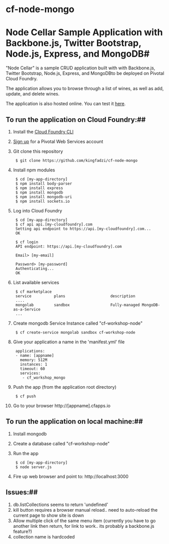 # cf-node-mongo
# Node Cellar Sample Application with Backbone.js, Twitter Bootstrap, Node.js, Express, and MongoDB#

"Node Cellar" is a sample CRUD application built with with Backbone.js, Twitter Bootstrap, Node.js, Express, and MongoDBto be deployed on Pivotal Cloud Foundry.

The application allows you to browse through a list of wines, as well as add, update, and delete wines.

The application is also hosted online. You can test it [here](http://nodecellar.cfapps.io).


## To run the application on Cloud Foundry:##

1. Install the [Cloud Foundry CLI](https://github.com/cloudfoundry/cli)

2. [Sign up](http://run.pivotal.io/) for a Pivotal Web Services account

3. Git clone this repository 

        $ git clone https://github.com/kingfadzi/cf-node-mongo
        
4. Install npm modules

        $ cd [my-app-directory]
        $ npm install body-parser
        $ npm install express
        $ npm install mongodb
        $ npm install mongodb-uri
        $ npm install sockets.io
        
5. Log into Cloud Foundry

        $ cd [my-app-directory]
        $ cf api api.[my-cloudfoundry].com
        Setting api endpoint to https://api.[my-cloudfoundry].com...
        OK
        
        $ cf login
        API endpoint: https://api.[my-cloudfoundry].com
        
        Email> [my-email]
        
        Password> [my-password]
        Authenticating...
        OK

6. List available services

        $ cf marketplace
        service          plans                    description
        ....
        mongolab         sandbox                  Fully-managed MongoDB-as-a-Service
        ...


6. Create mongodb Service Instance called "cf-workshop-node"

        $ cf create-service mongolab sandbox cf-workshop-node


7. Give your application a name in the 'manifest.yml' file

        applications:
        - name: [appname]
          memory: 512M
          instances: 1
          timeout: 60
          services:
           - cf_workshop_mongo



8. Push the app (from the application root directory)

        $ cf push 

9. Go to your browser http://[appname].cfapps.io


## To run the application on local machine:## 

1. Install mongodb
2. Create a database called "cf-workshop-node"
3. Run the app

        $ cd [my-app-directory]
        $ node server.js
        
4. Fire up web browser and point to: http://localhost:3000

## Issues:## 
1. db.listCollections seems to return 'undefined'
2. kill button requires a browser manual reload.. need to auto-reload the current page to show site is down
3. Allow multiple click of the same menu item (currently you have to go another link then return, for link to work.. its probably a backbone.js feature?)
4. collection name is hardcoded

